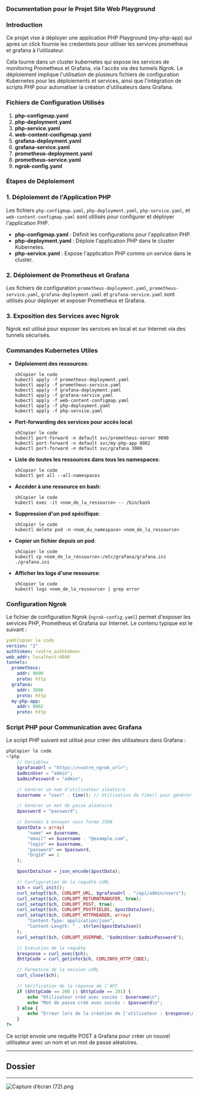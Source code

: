 ### Documentation pour le Projet Site Web Playground

### Introduction

Ce projet vise à déployer une application PHP Playground  (my-php-app)  qui apres un click fournie les credentiels  pour utiliser les services prometheus et grafana  à l’utilisateur.  

Cela tourne dans un cluster kubernetes qui expose les services de monitoring Prometheus et Grafana, via l'accès via des tunnels Ngrok. Le déploiement implique l'utilisation de plusieurs fichiers de configuration Kubernetes pour les déploiements et services, ainsi que l'intégration de scripts PHP pour automatiser la création d'utilisateurs dans Grafana.

### Fichiers de Configuration Utilisés

1. **php-configmap.yaml**
2. **php-deployment.yaml**
3. **php-service.yaml**
4. **web-content-configmap.yaml**
5. **grafana-deployment.yaml**
6. **grafana-service.yaml**
7. **prometheus-deployment.yaml**
8. **prometheus-service.yaml**
9. **ngrok-config.yaml**

### Étapes de Déploiement

### 1. Déploiement de l'Application PHP

Les fichiers `php-configmap.yaml`, `php-deployment.yaml`, `php-service.yaml`, et `web-content-configmap.yaml` sont utilisés pour configurer et déployer l'application PHP.

- **php-configmap.yaml** : Définit les configurations pour l'application PHP.
- **php-deployment.yaml** : Déploie l'application PHP dans le cluster Kubernetes.
- **php-service.yaml** : Expose l'application PHP comme un service dans le cluster.

### 2. Déploiement de Prometheus et Grafana

Les fichiers de configuration `prometheus-deployment.yaml`, `prometheus-service.yaml`, `grafana-deployment.yaml` et `grafana-service.yaml` sont utilisés pour déployer et exposer Prometheus et Grafana.

### 3. Exposition des Services avec Ngrok

Ngrok est utilisé pour exposer les services en local et sur Internet via des tunnels sécurisés.

### Commandes Kubernetes Utiles

- **Déploiement des ressources**:
    
    ```
    shCopier le code
    kubectl apply -f prometheus-deployment.yaml
    kubectl apply -f prometheus-service.yaml
    kubectl apply -f grafana-deployment.yaml
    kubectl apply -f grafana-service.yaml
    kubectl apply -f web-content-configmap.yaml
    kubectl apply -f php-deployment.yaml
    kubectl apply -f php-service.yaml
    
    ```
    
- **Port-forwarding des services pour accès local**:
    
    ```
    shCopier le code
    kubectl port-forward -n default svc/prometheus-server 9090
    kubectl port-forward -n default svc/my-php-app 8082
    kubectl port-forward -n default svc/grafana 3000
    
    ```
    
- **Liste de toutes les ressources dans tous les namespaces**:
    
    ```
    shCopier le code
    kubectl get all --all-namespaces
    
    ```
    
- **Accéder à une ressource en bash**:
    
    ```
    shCopier le code
    kubectl exec -it <nom_de_la_ressource> -- /bin/bash
    
    ```
    
- **Suppression d'un pod spécifique**:
    
    ```
    shCopier le code
    kubectl delete pod -n <nom_du_namespace> <nom_de_la_ressource>
    
    ```
    
- **Copier un fichier depuis un pod**:
    
    ```
    shCopier le code
    kubectl cp <nom_de_la_ressource>:/etc/grafana/grafana.ini ./grafana.ini
    
    ```
    
- **Afficher les logs d'une ressource**:
    
    ```
    shCopier le code
    kubectl logs <nom_de_la_ressource> | grep error
    
    ```
    

### Configuration Ngrok

Le fichier de configuration Ngrok (`ngrok-config.yaml`) permet d'exposer les services PHP, Prometheus et Grafana sur Internet. Le contenu typique est le suivant :

```yaml
yamlCopier le code
version: "2"
authtoken: <votre_authtoken>
web_addr: localhost:4040
tunnels:
  prometheus:
    addr: 9090
    proto: http
  grafana:
    addr: 3000
    proto: http
  my-php-app:
    addr: 8082
    proto: http

```

### Script PHP pour Communication avec Grafana

Le script PHP suivant est utilisé pour créer des utilisateurs dans Grafana :

```php
phpCopier le code
<?php
    // Variables
    $grafanaUrl = "https://<votre_ngrok_url>";
    $adminUser = "admin";
    $adminPassword = "admin";

    // Générer un nom d'utilisateur aléatoire
    $username = "user" . time(); // Utilisation de time() pour générer un nom unique

    // Générer un mot de passe aléatoire
    $password = "password";

    // Données à envoyer sous forme JSON
    $postData = array(
        "name" => $username,
        "email" => $username . "@example.com",
        "login" => $username,
        "password" => $password,
        "OrgId" => 1
    );

    $postDataJson = json_encode($postData);

    // Configuration de la requête cURL
    $ch = curl_init();
    curl_setopt($ch, CURLOPT_URL, $grafanaUrl . "/api/admin/users");
    curl_setopt($ch, CURLOPT_RETURNTRANSFER, true);
    curl_setopt($ch, CURLOPT_POST, true);
    curl_setopt($ch, CURLOPT_POSTFIELDS, $postDataJson);
    curl_setopt($ch, CURLOPT_HTTPHEADER, array(
        "Content-Type: application/json",
        "Content-Length: " . strlen($postDataJson))
    );
    curl_setopt($ch, CURLOPT_USERPWD, "$adminUser:$adminPassword");

    // Exécution de la requête
    $response = curl_exec($ch);
    $httpCode = curl_getinfo($ch, CURLINFO_HTTP_CODE);

    // Fermeture de la session cURL
    curl_close($ch);

    // Vérification de la réponse de l'API
    if ($httpCode == 200 || $httpCode == 201) {
        echo "Utilisateur créé avec succès : $username\n";
        echo "Mot de passe créé avec succès : $password\n";
    } else {
        echo "Erreur lors de la création de l'utilisateur : $response\n";
    }
?>

```

Ce script envoie une requête POST à Grafana pour créer un nouvel utilisateur avec un nom et un mot de passe aléatoires.

---

## Dossier

---

![Capture d’écran (72).png](https://prod-files-secure.s3.us-west-2.amazonaws.com/f61d1d22-e6bb-42fb-9b5f-06aad8605f41/f0a1daa1-0bbc-488d-9508-a8ffb2ec4194/a9f163d1-561a-48e4-9a85-95fe89f5cc6b.png)
